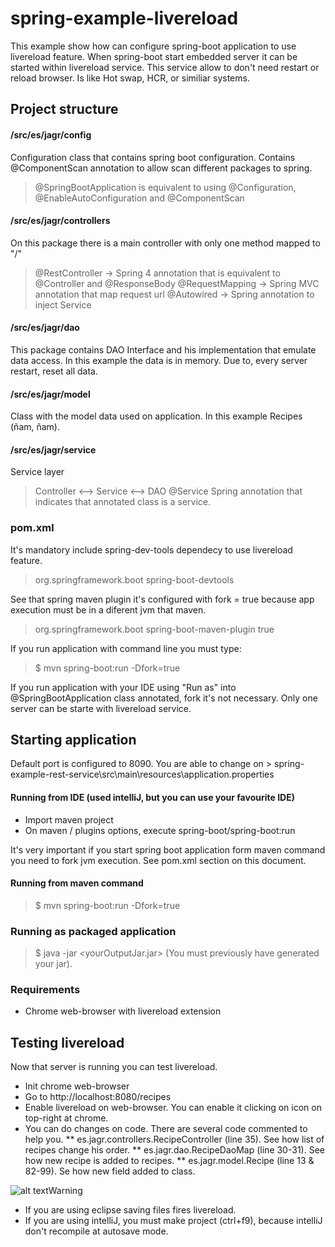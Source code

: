 # spring-example-livereload
This example show how can configure spring-boot application to use livereload feature. When spring-boot start embedded server it can be started within livereload service. This service allow to don't need restart or reload browser. Is like Hot swap, HCR, or similiar systems.

## Project structure
#### /src/es/jagr/config
Configuration class that contains spring boot configuration. Contains @ComponentScan annotation to allow scan different packages to spring.
> @SpringBootApplication is equivalent to using @Configuration, @EnableAutoConfiguration and @ComponentScan

#### /src/es/jagr/controllers
On this package there is a main controller with only one method mapped to "/"
> @RestController -> Spring 4 annotation that is equivalent to @Controller and @ResponseBody
> @RequestMapping -> Spring MVC annotation that map request url
> @Autowired -> Spring annotation to inject Service

#### /src/es/jagr/dao
This package contains DAO Interface and his implementation that emulate data access. In this example the data is in memory. Due to, every server restart, reset all data.

#### /src/es/jagr/model
Class with the model data used on application. In this example Recipes (ñam, ñam).

#### /src/es/jagr/service
Service layer
> Controller <--> Service <--> DAO
> @Service Spring annotation that indicates that annotated class is a service.

### pom.xml
It's mandatory include spring-dev-tools dependecy to use livereload feature.

> <dependency>
>    <groupId>org.springframework.boot</groupId>
>    <artifactId>spring-boot-devtools</artifactId>
> </dependency>

See that spring maven plugin it's configured with fork = true because app execution must be in a diferent jvm that maven.

> <plugin>
>   <groupId>org.springframework.boot</groupId>
>   <artifactId>spring-boot-maven-plugin</artifactId>
>   <configuration>
>      <fork>true</fork>
>   </configuration>
> </plugin>

If you run application with command line you must type:
> $ mvn spring-boot:run -Dfork=true

If you run application with your IDE using "Run as" into @SpringBootApplication class annotated, fork it's not necessary.
Only one server can be starte with livereload service.

## Starting application
Default port is configured to 8090. You are able to change on  > spring-example-rest-service\src\main\resources\application.properties

#### Running from IDE (used intelliJ, but you can use your favourite IDE)
* Import maven project
* On maven / plugins options, execute  spring-boot/spring-boot:run

It's very important if you start spring boot application form maven command you need to fork jvm execution. See pom.xml section on this document.

#### Running from maven command
> $ mvn spring-boot:run -Dfork=true

### Running as packaged application 
> $ java -jar <yourOutputJar.jar> (You must previously have generated your jar).

### Requirements
* Chrome web-browser with livereload extension

## Testing livereload
Now that server is running you can test livereload.
* Init chrome web-browser
* Go to http://localhost:8080/recipes
* Enable livereload on web-browser. You can enable it clicking on icon on top-right at chrome.
* You can do changes on code. There are several code commented to help you.
** es.jagr.controllers.RecipeController (line 35). See how list of recipes change his order.
** es.jagr.dao.RecipeDaoMap (line 30-31). See how new recipe is added to recipes.
** es.jagr.model.Recipe (line 13 & 82-99). Se how new field added to class.

![alt text](http://files.softicons.com/download/toolbar-icons/iconza-grey-icons-by-turbomilk/png/32x32/warning.png "")Warning
* If you are using eclipse saving files fires livereload.
* If you are using intelliJ, you must make project (ctrl+f9), because intelliJ don't recompile at autosave mode.
